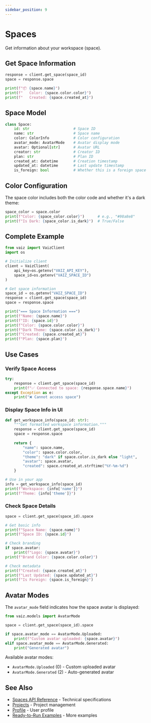 ```yaml
---
sidebar_position: 9
---
```


# Spaces

Get information about your workspace (space).

## Get Space Information

```python
response = client.get_space(space_id)
space = response.space

print(f"📦 {space.name}")
print(f"   Color: {space.color.color}")
print(f"   Created: {space.created_at}")
```

## Space Model

```python
class Space:
    id: str                    # Space ID
    name: str                  # Space name
    color: ColorInfo           # Color configuration
    avatar_mode: AvatarMode    # Avatar display mode
    avatar: Optional[str]      # Avatar URL
    creator: str               # Creator ID
    plan: str                  # Plan ID
    created_at: datetime       # Creation timestamp
    updated_at: datetime       # Last update timestamp
    is_foreign: bool           # Whether this is a foreign space
```

## Color Configuration

The space color includes both the color code and whether it's a dark theme:

```python
space_color = space.color
print(f"Color: {space_color.color}")      # e.g., "#98a8e8"
print(f"Is Dark: {space_color.is_dark}")  # True/False
```

## Complete Example

```python
from vaiz import VaizClient
import os

# Initialize client
client = VaizClient(
    api_key=os.getenv("VAIZ_API_KEY"),
    space_id=os.getenv("VAIZ_SPACE_ID")
)

# Get space information
space_id = os.getenv("VAIZ_SPACE_ID")
response = client.get_space(space_id)
space = response.space

print("=== Space Information ===")
print(f"Name: {space.name}")
print(f"ID: {space.id}")
print(f"Color: {space.color.color}")
print(f"Dark Theme: {space.color.is_dark}")
print(f"Created: {space.created_at}")
print(f"Plan: {space.plan}")
```

## Use Cases

### Verify Space Access

```python
try:
    response = client.get_space(space_id)
    print(f"✅ Connected to space: {response.space.name}")
except Exception as e:
    print("❌ Cannot access space")
```

### Display Space Info in UI

```python
def get_workspace_info(space_id: str):
    """Get formatted workspace information."""
    response = client.get_space(space_id)
    space = response.space
    
    return {
        "name": space.name,
        "color": space.color.color,
        "theme": "dark" if space.color.is_dark else "light",
        "avatar": space.avatar,
        "created": space.created_at.strftime("%Y-%m-%d")
    }

# Use in your app
info = get_workspace_info(space_id)
print(f"Workspace: {info['name']}")
print(f"Theme: {info['theme']}")
```

### Check Space Details

```python
space = client.get_space(space_id).space

# Get basic info
print(f"Space Name: {space.name}")
print(f"Space ID: {space.id}")

# Check branding
if space.avatar:
    print(f"Logo: {space.avatar}")
print(f"Brand Color: {space.color.color}")

# Check metadata
print(f"Created: {space.created_at}")
print(f"Last Updated: {space.updated_at}")
print(f"Is Foreign: {space.is_foreign}")
```

## Avatar Modes

The `avatar_mode` field indicates how the space avatar is displayed:

```python
from vaiz.models import AvatarMode

space = client.get_space(space_id).space

if space.avatar_mode == AvatarMode.Uploaded:
    print(f"Custom avatar uploaded: {space.avatar}")
elif space.avatar_mode == AvatarMode.Generated:
    print("Generated avatar")
```

Available avatar modes:
- `AvatarMode.Uploaded` (0) - Custom uploaded avatar
- `AvatarMode.Generated` (2) - Auto-generated avatar

## See Also

- [Spaces API Reference](../api-reference/spaces) - Technical specifications
- [Projects](./projects) - Project management
- [Profile](./profile) - User profile
- [Ready-to-Run Examples](../patterns/ready-to-run) - More examples

